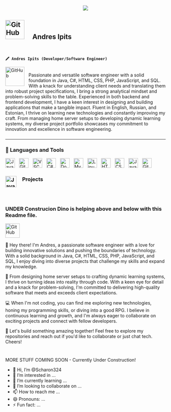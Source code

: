 <h1 align="center">
    <img src="https://readme-typing-svg.herokuapp.com/?font=Righteous&size=35&center=true&vCenter=true&width=500&height=70&duration=4000&lines=Hi+There!+👋;+I'm+Andres+Ipits!;" />
</h1>

## <img align="centre" alt="GitHub" width="60px" style="padding-right:20px;" src="https://files.svgcdn.io/vscode-icons/file-type-tamagui.svg" /> Andres Ipits 
<br />

**`🖍 Andres Ipits (Developer/Software Engineer)`**

<img align="left" alt="GitHub" width="60px" style="padding-right:10px;" src="https://bmcdn.nl/assets/weather-icons/v3.0/fill/svg/pollen-tree.svg" />
<br />
Passionate and versatile software engineer with a solid foundation in Java, C#, HTML, CSS, PHP, JavaScript, and SQL. With a knack for understanding client needs and translating them into robust project specifications, I bring a strong analytical mindset and problem-solving skills to the table. Experienced in both backend and frontend development, I have a keen interest in designing and building applications that make a tangible impact. Fluent in English, Russian, and Estonian, I thrive on learning new technologies and constantly improving my craft. From managing home server setups to developing dynamic learning systems, my diverse project portfolio showcases my commitment to innovation and excellence in software engineering.

###

---

### 🧰 Languages and Tools

<img align="left" alt="Java" width="30px" style="padding-right:10px;" src="https://cdn.jsdelivr.net/gh/devicons/devicon/icons/java/java-original.svg"/>
<img align="left" alt="Git" width="30px" style="padding-right:10px;" src="https://cdn.jsdelivr.net/gh/devicons/devicon/icons/git/git-original.svg" />
<img align="left" alt="VSCode" width="30px" style="padding-right:10px;" src="https://files.svgcdn.io/skill-icons/vscode-dark.svg" />
<img align="left" alt="C#" width="30px" style="padding-right:10px;" src="https://files.svgcdn.io/vscode-icons/file-type-csharp2.svg" />
<img align="left" alt="DockerContainer" width="30px" style="padding-right:10px;" src="https://files.svgcdn.io/vscode-icons/file-type-docker2.svg" />
<img align="left" alt="MySQL" width="30px" style="padding-right:10px;" src="https://files.svgcdn.io/vscode-icons/file-type-mysql.svg" />
<img align="left" alt="Linux" width="30px" style="padding-right:10px;" src="https://cdn.jsdelivr.net/gh/devicons/devicon/icons/linux/linux-original.svg" />
<img align="left" alt="HTML" width="30px" style="padding-right:10px;" src="https://cdn.jsdelivr.net/gh/devicons/devicon/icons/html5/html5-plain.svg" />
<img align="left" alt="CSS" width="30px" style="padding-right:10px;" src="https://cdn.jsdelivr.net/gh/devicons/devicon/icons/css3/css3-plain.svg" />
<img align="left" alt="JavaScript" width="30px" style="padding-right:10px;" src="https://cdn.jsdelivr.net/gh/devicons/devicon/icons/javascript/javascript-plain.svg" />
<img align="left" alt="GitHub" width="30px" style="padding-right:10px;" src="https://cdn.jsdelivr.net/gh/devicons/devicon/icons/github/github-original.svg" />
<br />

#

### <img align="left" alt="Java" width="35px" style="padding-right:15px;" src="https://fonts.gstatic.com/s/e/notoemoji/latest/1f331/512.webp"/> Projects 
<br /> 

#

### UNDER Construcion Dino is helping above and below with this Readme file.
<img alt="GitHub" width="45px" style="padding-right:10px;" src="https://fonts.gstatic.com/s/e/notoemoji/latest/1f996/512.webp" />
<br /> 

👋 Hey there! I'm Andres, a passionate software engineer with a love for building innovative solutions and pushing the boundaries of technology. With a solid background in Java, C#, HTML, CSS, PHP, JavaScript, and SQL, I enjoy diving into diverse projects that challenge my skills and expand my knowledge.

🚀 From designing home server setups to crafting dynamic learning systems, I thrive on turning ideas into reality through code. With a keen eye for detail and a knack for problem-solving, I'm committed to delivering high-quality software that meets and exceeds client expectations.

💻 When I'm not coding, you can find me exploring new technologies, honing my programming skills, or diving into a good RPG. I believe in continuous learning and growth, and I'm always eager to collaborate on exciting projects and connect with fellow developers.

🌟 Let's build something amazing together! Feel free to explore my repositories and reach out if you'd like to collaborate or just chat tech. Cheers!

#
MORE STUFF COMING SOON - Currently Under Construction!
- 👋 Hi, I’m @Scharon324
- 👀 I’m interested in ...
- 🌱 I’m currently learning ...
- 💞️ I’m looking to collaborate on ...
- 📫 How to reach me ...
- 😄 Pronouns: ...
- ⚡ Fun fact: ...

<!---
Scharon324/Scharon324 is a ✨ special ✨ repository because its `README.md` (this file) appears on your GitHub profile.
You can click the Preview link to take a look at your changes.
--->
